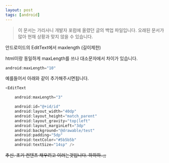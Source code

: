 ```yaml
---
layout: post
tags: [android]
---
```


> 이 문서는 가리사니 개발자 포럼에 올렸던 글의 백업 파일입니다.
오래된 문서가 많아 현재 상황과 맞지 않을 수 있습니다.


안드로이드의 EditText에서 maxlength (길이제한)

html이랑 동일하게 maxLength를 쓰나 대소문자에서 차이가 있습니다.
``` java
android:maxLength="10"
```
예를들어서 아래와 같이 추가해주시면됩니다.
``` java
<EditText

	android:maxLength="3"

	android:id="@+id/id"
	android:layout_width="40dp"
	android:layout_height="match_parent"
	android:layout_gravity="top|left"
	android:layout_marginLeft="3dp"
	android:background="@drawable/test"
	android:padding="5dp"
	android:textColor="#5b5b5b"
	android:textSize="14sp" />
```


~~추신.
초기 컨텐츠 채우려고 이러는것입니다. 하하하..;;~~
